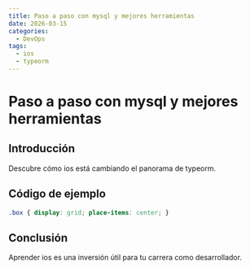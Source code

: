 ```yaml
---
title: Paso a paso con mysql y mejores herramientas
date: 2026-03-15
categories:
  - DevOps
tags:
  - ios
  - typeorm
---
```


# Paso a paso con mysql y mejores herramientas

## Introducción

Descubre cómo ios está cambiando el panorama de typeorm.

## Código de ejemplo

```css
.box { display: grid; place-items: center; }
```

## Conclusión

Aprender ios es una inversión útil para tu carrera como desarrollador.